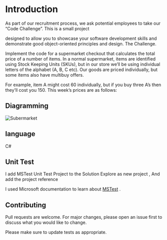# Introduction

As part of our recruitment process, we ask potential employees to take our “Code Challenge”. This is a small project 

designed to allow you to showcase your software development skills and demonstrate good object-oriented principles and design. The Challenge.

Implement the code for a supermarket checkout that calculates the total price of a number of items. In a normal supermarket, items are identified using Stock Keeping Units (SKUs), but in our store we’ll be using individual letters of the alphabet (A, B, C etc). Our goods are priced individually, but some items also have multibuy offers.

 For example, item A might cost 60 individually, but if you buy three A’s then they’ll cost you 150. This week’s prices are as follows:
## Diagramming 
![Subermarket](https://github.com/AhmedMohamed809/redstor_Code_Challenge/assets/105979851/c1ce20fb-0a30-4c92-8831-a17cf83f5c26)


## language

 C#  

## Unit Test 

I add MSTest Unit Test Project to the Solution Explore as new project , And add the project reference

I used Microsoft documentation to learn about
[MSTest](https://learn.microsoft.com/en-us/visualstudio/test/walkthrough-creating-and-running-unit-tests-for-managed-code?view=vs-2022) . 
## Contributing

Pull requests are welcome. For major changes, please open an issue first
to discuss what you would like to change.

Please make sure to update tests as appropriate.
